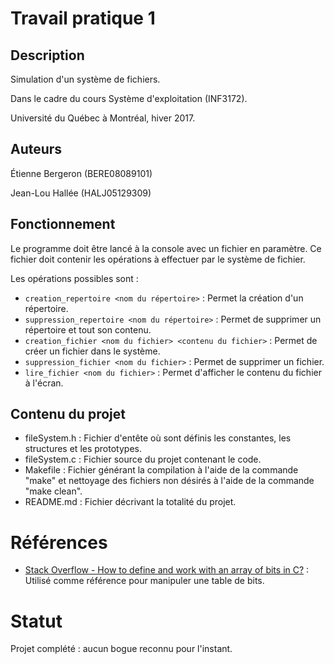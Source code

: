 # Travail pratique 1

## Description

Simulation d'un système de fichiers.

Dans le cadre du cours Système d'exploitation (INF3172).

Université du Québec à Montréal, hiver 2017.

## Auteurs

Étienne Bergeron (BERE08089101)

Jean-Lou Hallée (HALJ05129309)

## Fonctionnement

Le programme doit être lancé à la console avec un fichier en paramètre. Ce fichier doit contenir les opérations à effectuer par le système de fichier.

Les opérations possibles sont :

* `creation_repertoire <nom du répertoire>` : Permet la création d'un répertoire.
* `suppression_repertoire <nom du répertoire>` : Permet de supprimer un répertoire et tout son contenu.
* `creation_fichier <nom du fichier> <contenu du fichier>` : Permet de créer un fichier dans le système.
* `suppression_fichier <nom du fichier>` : Permet de supprimer un fichier.
* `lire_fichier <nom du fichier>` : Permet d'afficher le contenu du fichier à l'écran.

## Contenu du projet

* fileSystem.h : Fichier d'entête où sont définis les constantes, les structures et les prototypes.
* fileSystem.c : Fichier source du projet contenant le code.
* Makefile : Fichier générant la compilation à l'aide de la commande "make" et nettoyage des fichiers non désirés à l'aide de la commande "make clean".
* README.md : Fichier décrivant la totalité du projet.

# Références

* [Stack Overflow - How to define and work with an array of bits in C?](http://stackoverflow.com/questions/2525310/how-to-define-and-work-with-an-array-of-bits-in-c) : Utilisé comme référence pour manipuler une table de bits.

# Statut

Projet complété : aucun bogue reconnu pour l'instant.